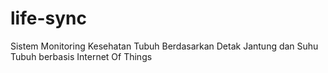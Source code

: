 # life-sync
Sistem Monitoring Kesehatan Tubuh Berdasarkan Detak Jantung dan Suhu Tubuh berbasis Internet Of Things
